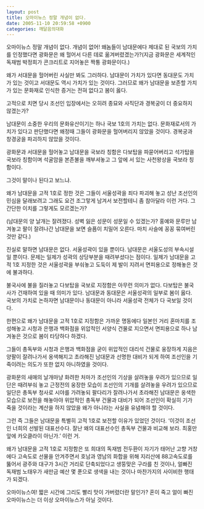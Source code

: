 ```yaml
---
layout: post
title: 오마이뉴스 정말 개념이 없다.
date: 2005-11-10 20:59:58 +0900
categories: 깨달음의대화
---
```


  
오마이뉴스 정말 개념이 없다. 개념이 없어! 왜놈들이 남대문에다 제대로 된 국보의 가치를 인정했다면 광화문은 왜 헐어서 다른 데로 옮겨버렸겠는가?(지금 광화문은 세계적인 독재범 박정희가 콘크리트로 지어놓은 짝퉁 광화문이다.) 
  

  
왜가 서대문을 헐어버린 사실만 봐도 그러하다. 남대문이 가치가 있다면 동대문도 가치가 있는 것이고 서대문도 역시 가치가 있는 것이다. 그러므로 왜가 남대문을 보존할 가치가 있는 문화재로 인식한 증거는 전혀 없다고 봄이 옳다. 
  

  
고적으로 치면 당시 조선인 입장에서는 오히려 종묘와 사직단과 경복궁이 더 중요하지 않겠는가? 
  

  
남대문이 소중한 우리의 문화유산이기는 하나 국보 1호의 가치는 없다. 문화재로서의 가치가 있다고 판단했다면 왜정때 그들이 광화문을 헐어버리지 않았을 것이다. 경복궁과 창경궁을 파괴하지 않았을 것이다. 
  

  
광화문과 서대문을 헐어놓고 남대문을 국보라 칭함은 다보탑을 파묻어버리고 석가탑을 국보라 칭함이며 석굴암을 본존불을 깨부셔놓고 그 앞에 서 있는 사천왕상을 국보라 칭함이다. 
  

  
그것이 말이나 된다고 보느냐. 
  

  
왜가 남대문을 고적 1호로 정한 것은 그들이 서울성곽을 죄다 파괴해 놓고 성난 조선인의 민심을 달래보려고 그래도 요건 조그맣게 남겨서 보전할테니 좀 참아달라 이런 거다. 그 간단한 이치를 그렇게도 모르겠는가?
  

  
(남대문의 양 날개는 잘려졌다. 성벽 잃은 성문이 성문일 수 있겠는가? 홍예와 문루만 남겨놓고 팔이 잘려나간 남대문을 보면 슬픔이 치밀어 오른다. 마치 사슬에 꽁꽁 묶여버린 것만 같다.) 
  

  
진실로 말하면 남대문은 없다. 서울성곽이 있을 뿐이다. 남대문은 서울도성의 부속시설일 뿐이다. 문제는 일제가 성곽의 상당부분을 때려부셨다는 점이다. 일제가 남대문을 고적 1호 지정한 것은 서울성곽을 부숴놓고 도둑이 제 발이 지려서 면피용으로 정해놓은 것에 불과하다. 
  

  
불국사에 불을 질러놓고 다보탑을 국보로 지정함은 아무런 의미가 없다. 다보탑은 불국사가 건재하여 있을 때 의미가 있다. 남대문과 동대문은 서울성곽의 일부로 봄이 옳다. 국보의 가치로 논하자면 남대문이나 동대문이 아니라 서울성곽 전체가 다 국보일 것이다. 
  

  
한편으로 왜가 남대문을 고적 1호로 지정함은 가까운 명동에다 일본인 거리 혼마치를 조성해놓고 시청과 은행과 백화점을 위압적인 서양식 건물로 지으면서 면피용으로 하나 남겨놓은 것으로 봄이 타당하다 하겠다. 
  

  
그들이 총독부와 시청과 은행과 백화점을 굳이 위압적인 대리석 건물로 웅장하게 지음은 양팔이 잘려나가서 옹색해지고 초라해진 남대문과 선명한 대비가 되게 하여 조선인을 기죽이려는 의도가 또한 없지 아니하였을 것이다. 
  

  
광화문의 새매의 날개마냥 화려한 처마가 조선인의 기상을 살려놓을 우려가 있으므로 일단은 때려부숴 놓고 근정전의 웅장한 모습이 조선인의 기개를 살려놓을 우려가 있으므로 일단은 총독부 청사로 시야를 가려놓되 팔다리가 잘려나가서 초라해진 남대문은 옹색한 모습으로 보전을 해놓아야 위압적인 총독부 건물과 대비가 되어 조선인이 확실히 기가 죽을 것이라는 계산을 하지 않았을 왜가 아니라는 사실을 유념해야 할 것이다. 
  

  
그런 즉 그들은 남대문을 특별히 고적 1호로 보전할 이유가 있었던 것이다. ‘이것이 조선인 너희의 선발된 대표선수다. 잘난 왜의 대표선수인 총독부 건물과 비교해 보라. 최홍만 앞에 카오클라이 아닌가.’ 이런 거.
  

  
왜가 남대문을 고적 1호로 지정함은 또 희대의 독재범 전두환이 자기가 태어난 고향 거창에다 고속도로 선물을 안겨주면서 호남과 영남의 화합을 위해 지리산에 88고속도로를 뚫어서 광주와 대구가 3시간 거리로 단축되었다고 생뚱맞은 구라를 친 것이나, 얼빠진 독재범 노태우가 새만금 예산 몇 푼으로 생색을 내는 것이나 마찬가지의 사이비한 행태가 되겠다. 
  

  
오마이뉴스여! 짧은 시간에 그리도 빨리 맛이 가버렸더란 말인가? 혼이 죽고 얼이 빠진 오마이뉴스는 더 이상 오마이뉴스가 아닐 것이다.